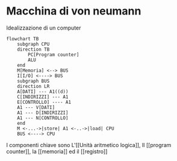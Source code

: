 # Macchina di von neumann
Idealizzazione di un computer

```mermaid
flowchart TB
	subgraph CPU
	direction TB
		PC[Program counter]
		ALU
	end
	M[Memoria] <--> BUS
	I[I/O] <----> BUS
	subgraph BUS
	direction LR
	A[DATI] --- A1((d)) 
	C[INDIRIZZI] --- A1
	E[CONTROLLO] ---- A1
	A1 --- V[DATI]
	A1 --- D[INDIRIZZI]
	A1 --- N[CONTROLLO]
	end
	M <-...->|store| A1 <-..->|load| CPU
	BUS <----> CPU
```



I componenti chiave sono L'[[Unità aritmetico logica]], Il [[program counter]], la [[memoria]] ed il [[registro]]
